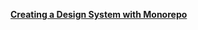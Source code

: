 **[Creating a Design System with Monorepo](https://medium.com/loftbr/creating-a-design-system-with-monorepo-bc18e055fb3c)**
